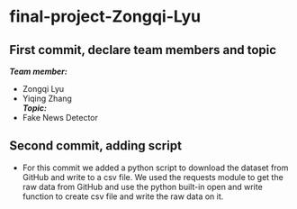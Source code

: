 ﻿# final-project-Zongqi-Lyu
## First commit, declare team members and topic
***Team member:***  
- Zongqi Lyu  
- Yiqing Zhang  
***Topic:***  
- Fake News Detector  
## Second commit, adding script  
- For this commit we added a python script to download the dataset from GitHub and write to a csv file.
We used the requests module to get the raw data from GitHub and use the python built-in open and write
function to create csv file and write the raw data on it.